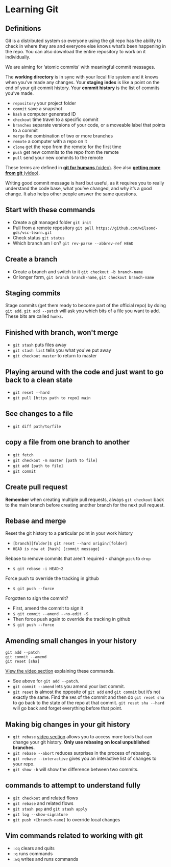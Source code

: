# Learning Git 

## Definitions

Git is a distributed system so everyone using the git repo has the ability to check in where they are and everyone else knows what’s been happening in the repo. You can also download the entire repository to work on it individually.

We are aiming for ‘atomic commits’ with meaningful commit messages.

The **working directory** is in sync with your local file system and it knows when you’ve made any changes. Your **staging index** is like a point on the end of your git commit history. Your **commit history** is the list of commits you’ve made.

* `repository` your project folder
* `commit` save a snapshot
* `hash` a computer generated ID
* `checkout` time travel to a specific commit
* `branches` separate versions of your code, or a moveable label that points to a commit
* `merge` the combination of two or more branches
* `remote` a computer with a repo on it
* `clone` get the repo from the remote for the first time
* `push` get new commits to the repo from the remote
* `pull` send your new commits to the remote

These terms are defined in [**git for humans** (video)](https://www.youtube.com/watch?v=eWxxfttcMts&t=1s). See also [**getting more from git** (video)](https://www.youtube.com/watch?v=FQ4IdcrOUz0).

Writing good commit message is hard but useful, as it requires you to really understand the code base, what you’ve changed, and why it’s a good change. It also helps other people answer the same questions.

## Start with these commands

* Create a git managed folder `git init`
* Pull from a remote repository `git pull https://github.com/wilsond-gds/vsc-learn.git`
* Check status `git status`
* Which branch am I on? `git rev-parse --abbrev-ref HEAD`

## Create a branch

* Create a branch and switch to it `git checkout -b branch-name`
* Or longer form, `git branch branch-name`, `git checkout branch-name`

## Staging commits

Stage commits (get them ready to become part of the official repo) by doing `git add`. `git add --patch` will ask you which bits of a file you want to add. These bits are called `hunks`.

## Finished with branch, won't merge

* `git stash` puts files away
* `git stash list` tells you what you've put away
* `git checkout master` to return to master

## Playing around with the code and just want to go back to a clean state

* `git reset --hard`
* `git pull [https path to repo] main`

## See changes to a file

* `git diff path/to/file`

## copy a file from one branch to another

* `git fetch`
* `git checkout -m master [path to file]`
* `git add [path to file]`
* `git commit`


## Create pull request

**Remember** when creating multiple pull requests, always `git checkout` back to the main branch before creating another branch for the next pull request.

## Rebase and merge

Reset the git history to a particular point in your work history
* `[branch][folder]$ git reset --hard origin/[folder]`  
* `HEAD is now at [hash] [commit message]`

Rebase to remove commits that aren't required - change `pick` to `drop`
* `$ git rebase -i HEAD~2`

Force push to override the tracking in github
* `$ git push --force`

Forgotten to sign the commit? 
* First, amend the commit to sign it
* `$ git commit --amend --no-edit -S`
* Then force push again to override the tracking in github
* `$ git push --force`

## Amending small changes in your history

```
git add --patch
git commit --amend
git reset [sha]
```

[View the video section](https://youtu.be/FQ4IdcrOUz0?t=1463) explaining these commands. 

* See above for `git add --patch`. 
* `git commit --amend` lets you amend your last commit. 
* `git reset` is almost the opposite of `git add` and `git commit` but it’s not exactly the same. Find the `SHA` of the commit and then do `git reset sha` to go back to the state of the repo at that commit. `git reset sha --hard` will go back and forget everything before that point.

## Making big changes in your git history

* `git rebase` [video section](https://youtu.be/FQ4IdcrOUz0?t=1866) allows you to access more tools that can change your git history. **Only use rebasing on local unpublished branches**.
* `git rebase --abort` reduces surprises in the process of rebasing.
* `git rebase --interactive` gives you an interactive list of changes to your repo. 
* `git show -b` will show the difference between two commits.

## commands to attempt to understand fully

* `git checkout` and related flows
* `git rebase` and related flows
* `git stash pop` and `git stash apply`
* `git log --show-signature`
* `git push +[branch-name]` to override local changes

## Vim commands related to working with git

* `:cq` clears and quits
* `:q` runs commands
* `:wq` writes and runs commands
